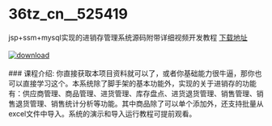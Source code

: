 # 36tz_cn__525419
jsp+ssm+mysql实现的进销存管理系统源码附带详细视频开发教程
[下载地址](http://www.36tz.cn/article/525419 "下载地址")
<br/></br>[![download](http://36tz.cn/muke_img/2019_06_1-71-300x222.png "下载地址")](http://www.36tz.cn/article/525419 "下载地址")
<br/></br>### 课程介绍:
你直接获取本项目资料就可以了，或者你基础能力很牛逼，那你也可以直接学习这个。本系统除了脚手架的基本功能外，实现的关于进销存的功能有：供应商管理、商品管理、进货管理、库存盘点、进货退货管理、销售管理、销售退货管理、销售统计分析等功能。其中商品除了可以单个添加外，还支持批量从excel文件中导入。系统的演示和导入运行教程可提前观看。


 

